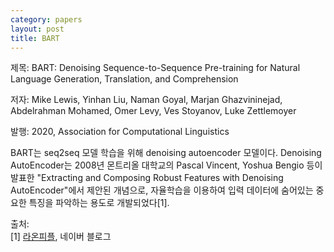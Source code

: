 ```yaml
---
category: papers
layout: post
title: BART
---
```


제목: BART: Denoising Sequence-to-Sequence Pre-training for Natural Language Generation, Translation, and Comprehension

저자: Mike Lewis, Yinhan Liu, Naman Goyal, Marjan Ghazvininejad, Abdelrahman Mohamed, Omer Levy, Ves Stoyanov, Luke Zettlemoyer

발행: 2020, Association for Computational Linguistics

BART는 seq2seq 모델 학습을 위해 denoising autoencoder 모델이다. Denoising AutoEncoder는 2008년 몬트리올 대학교의 Pascal Vincent, Yoshua Bengio 등이 발표한 "Extracting and Composing Robust Features with Denoising AutoEncoder"에서 제안된 개념으로, 자율학습을 이용하여 입력 데이터에 숨어있는 중요한 특징을 파악하는 용도로 개발되었다[1].


출처:<br>
[1] <a href="http://blog.naver.com/PostView.nhn?blogId=laonple&logNo=220891144201&categoryNo=0&parentCategoryNo=0&viewDate=&currentPage=1&postListTopCurrentPage=1&from=postView">라온피플</a>, 네이버 블로그<br>
